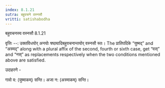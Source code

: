 ```yaml
---
index: 8.1.21
sutra: बहुवचने वस्नसौ
vritti: satishabodha
---
```



 बहुवचनस्य वस्नसौ 8.1.21 


वृत्तिः --: उक्तविधयोर् अनयोः षष्ठ्यादिबहुवचनान्तयोर् वस्नसौ स्तः। The प्रातिपदिके “युष्मद्” and “अस्मद्” along with a plural affix of the second, fourth or sixth case, get “वस्” and “नस्” as replacements respectively when the two conditions mentioned above are satisfied. 


उदाहरणे - 


गावो व: (युष्माकम्) सन्ति। अजा न: (अस्माकम्) सन्ति। 


